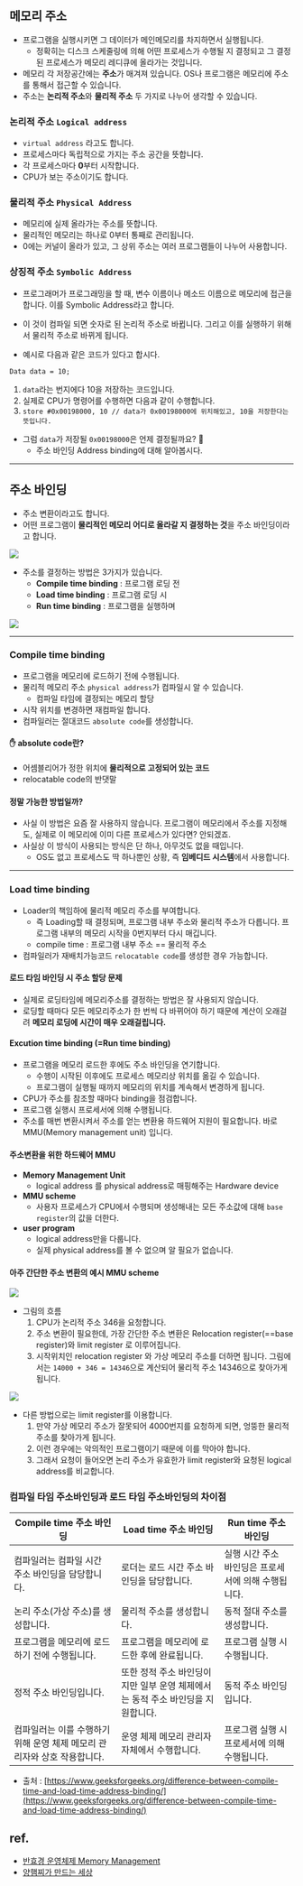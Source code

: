 ## **메모리 주소**

-   프로그램을 실행시키면 그 데이터가 메인메모리를 차지하면서 실행됩니다.
    -   정확히는 디스크 스케줄링에 의해 어떤 프로세스가 수행될 지 결정되고 그 결정된 프로세스가 메모리 레디큐에 올라가는 것입니다.
-   메모리 각 저장공간에는 **주소**가 매겨져 있습니다. OS나 프로그램은 메모리에 주소를 통해서 접근할 수 있습니다.
-   주소는 **논리적 주소**와 **물리적 주소** 두 가지로 나누어 생각할 수 있습니다.

### **논리적 주소 `Logical address`**

-   `virtual address` 라고도 합니다.
-   프로세스마다 독립적으로 가지는 주소 공간을 뜻합니다.
-   각 프로세스마다 **0**부터 시작합니다.
-   CPU가 보는 주소이기도 합니다.

### **물리적 주소 `Physical Address`**

-   메모리에 실제 올라가는 주소를 뜻합니다.
-   물리적인 메모리는 하나로 0부터 통째로 관리됩니다.
-   0에는 커널이 올라가 있고, 그 상위 주소는 여러 프로그램들이 나누어 사용합니다.

### **상징적 주소 `Symbolic Address`**

-   프로그래머가 프로그래밍을 할 때, 변수 이름이나 메소드 이름으로 메모리에 접근을 합니다. 이를 Symbolic Address라고 합니다.
-   이 것이 컴파일 되면 숫자로 된 논리적 주소로 바뀝니다. 그리고 이를 실행하기 위해서 물리적 주소로 바뀌게 됩니다.

-   예시로 다음과 같은 코드가 있다고 합시다. 

```
Data data = 10;
```

1.  `data`라는 번지에다 10을 저장하는 코드입니다.
2.  실제로 CPU가 명령어를 수행하면 다음과 같이 수행합니다.
3.  `store #0x00198000, 10 // data가 0x00198000에 위치해있고, 10을 저장한다는 뜻입니다.`

-   그럼 `data`가 저장될 `0x00198000`은 언제 결정될까요? 👀
    -   주소 바인딩 Address binding에 대해 알아봅시다.

---

## **주소 바인딩**

-   주소 변환이라고도 합니다.
-   어떤 프로그램이 **물리적인 메모리 어디로 올라갈 지 결정하는 것**을 주소 바인딩이라고 합니다.

![](https://img1.daumcdn.net/thumb/R1280x0/?scode=mtistory2&fname=https%3A%2F%2Fblog.kakaocdn.net%2Fdn%2Fbicdgk%2FbtrYjlkDD7Y%2Fp1FQFM9kYnKdyjkpdIe8FK%2Fimg.png)

-   주소를 결정하는 방법은 3가지가 있습니다.  
    -   **Compile time binding** : 프로그램 로딩 전
    -   **Load time binding** : 프로그램 로딩 시
    -   **Run time binding** : 프로그램을 실행하며

![](https://img1.daumcdn.net/thumb/R1280x0/?scode=mtistory2&fname=https%3A%2F%2Fblog.kakaocdn.net%2Fdn%2FbJET21%2FbtrX7YR8Upr%2Fw4tOc5wLsWIU5HSlgSxl30%2Fimg.png)

---

### **Compile time binding**

-   프로그램을 메모리에 로드하기 전에 수행됩니다.
-   물리적 메모리 주소 `physical address`가 컴파일시 알 수 있습니다.
    -   컴파일 타임에 결정되는 메모리 할당
-   시작 위치를 변경하면 재컴파일 합니다.
-   컴파일러는 절대코드 `absolute code`를 생성합니다.

#### **✋ absolute code란?**

-   어셈블리어가 정한 위치에 **물리적으로 고정되어 있는 코드**
-   relocatable code의 반댓말

#### **정말 가능한 방법일까?**

-   사실 이 방법은 요즘 잘 사용하지 않습니다. 프로그램이 메모리에서 주소를 지정해도, 실제로 이 메모리에 이미 다른 프로세스가 있다면? 안되겠죠.
-   사실상 이 방식이 사용되는 방식은 단 하나, 아무것도 없을 때입니다.
    -   OS도 없고 프로세스도 딱 하나뿐인 상황, 즉 **임베디드 시스템**에서 사용합니다.

---

### **Load time binding**

-   Loader의 책임하에 물리적 메모리 주소를 부여합니다.
    -   즉 Loading할 때 결정되며, 프로그램 내부 주소와 물리적 주소가 다릅니다. 프로그램 내부의 메모리 시작을 0번지부터 다시 매깁니다.
    -   compile time : 프로그램 내부 주소 == 물리적 주소
-   컴파일러가 재배치가능코드 `relocatable code`를 생성한 경우 가능합니다.

#### **로드 타임 바인딩 시 주소 할당 문제**

-   실제로 로딩타임에 메모리주소를 결정하는 방법은 잘 사용되지 않습니다.
-   로딩할 때마다 모든 메모리주소가 한 번씩 다 바뀌어야 하기 때문에 계산이 오래걸려 **메모리 로딩에 시간이 매우 오래걸립니다.**

#### **Excution time binding (=Run time binding)**

-   프로그램을 메모리 로드한 후에도 주소 바인딩을 연기합니다.
    -   수행이 시작된 이후에도 프로세스 메모리상 위치를 옮길 수 있습니다.
    -   프로그램이 실행될 때까지 메모리의 위치를 계속해서 변경하게 됩니다.
-   CPU가 주소를 참조할 때마다 binding을 점검합니다.
-   프로그램 실행시 프로세서에 의해 수행됩니다.
-   주소를 매번 변환시켜서 주소를 얻는 변환용 하드웨어 지원이 필요합니다. 바로 MMU(Memory management unit) 입니다.

#### **주소변환을 위한 하드웨어 MMU**

-   **Memory Management Unit**
    -   logical address 를 physical address로 매핑해주는 Hardware device
-   **MMU scheme**
    -   사용자 프로세스가 CPU에서 수행되며 생성해내는 모든 주소값에 대해 `base register`의 값을 더한다.
-   **user program**
    -   logical address만을 다룹니다.
    -   실제 physical address를 볼 수 없으며 알 필요가 없습니다.

#### **아주 간단한 주소 변환의 예시 MMU scheme**

![](https://img1.daumcdn.net/thumb/R1280x0/?scode=mtistory2&fname=https%3A%2F%2Fblog.kakaocdn.net%2Fdn%2Fbq7jNX%2FbtrYdihhMmB%2FJO1HyjaYZkc5yKKpJIDCJ0%2Fimg.png)

-   그림의 흐름
    1.  CPU가 논리적 주소 346을 요청합니다.
    2.  주소 변환이 필요한데, 가장 간단한 주소 변환은 Relocation register(==base register)와 limit register 로 이루어집니다.
    3.  시작위치인 relocation register 와 가상 메모리 주소를 더하면 됩니다. 그림에서는 `14000 + 346 = 14346`으로 계산되어 물리적 주소 14346으로 찾아가게 됩니다.

![](https://img1.daumcdn.net/thumb/R1280x0/?scode=mtistory2&fname=https%3A%2F%2Fblog.kakaocdn.net%2Fdn%2FbAtExi%2FbtrX31VRGa6%2F9G2kVuEuB83f6tM2VEeFX0%2Fimg.png)

-   다른 방법으로는 limit register를 이용합니다.
    1.  만약 가상 메모리 주소가 잘못되어 4000번지를 요청하게 되면, 엉뚱한 물리적 주소를 찾아가게 됩니다.
    2.  이런 경우에는 악의적인 프로그램이기 때문에 이를 막아야 합니다.
    3.  그래서 요청이 들어오면 논리 주소가 유효한가 limit register와 요청된 logical address를 비교합니다.

### **컴파일 타임 주소바인딩과 로드 타임 주소바인딩의 차이점**

| **Compile time 주소 바인딩** | **Load time 주소 바인딩** | **Run time 주소 바인딩** |
| --- | --- | --- |
| 컴파일러는 컴파일 시간 주소 바인딩을 담당합니다. | 로더는 로드 시간 주소 바인딩을 담당합니다. | 실행 시간 주소 바인딩은 프로세서에 의해 수행됩니다. |
| 논리 주소(가상 주소)를 생성합니다. | 물리적 주소를 생성합니다. | 동적 절대 주소를 생성합니다. |
| 프로그램을 메모리에 로드하기 전에 수행됩니다. | 프로그램을 메모리에 로드한 후에 완료됩니다. | 프로그램 실행 시 수행됩니다. |
| 정적 주소 바인딩입니다. | 또한 정적 주소 바인딩이지만 일부 운영 체제에서는 동적 주소 바인딩을 지원합니다. | 동적 주소 바인딩입니다. |
| 컴파일러는 이를 수행하기 위해 운영 체제 메모리 관리자와 상호 작용합니다. | 운영 체제 메모리 관리자 자체에서 수행합니다. | 프로그램 실행 시 프로세서에 의해 수행됩니다. |

-   출처 : [https://www.geeksforgeeks.org/difference-between-compile-time-and-load-time-address-binding/](https://www.geeksforgeeks.org/difference-between-compile-time-and-load-time-address-binding/)

## **ref.**

-   [반효경 운영체제 Memory Management](http://www.kocw.net/home/search/kemView.do?kemId=1046323)
-   [양햄찌가 만드는 세상](https://jhnyang.tistory.com/133)